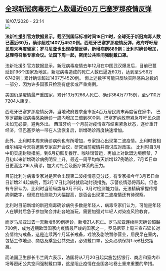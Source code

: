 <!--1595109433000-->
[全球新冠病毒死亡人数逼近60万 巴塞罗那疫情反弹](http://www.rfi.fr//cn/%E4%B8%AD%E5%9B%BD/20200718-%E5%85%A8%E7%90%83%E6%96%B0%E5%86%A0%E7%97%85%E6%AF%92%E6%AD%BB%E4%BA%A1%E4%BA%BA%E6%95%B0%E9%80%BC%E8%BF%9160%E4%B8%87-%E5%B7%B4%E5%A1%9E%E7%BD%97%E9%82%A3%E7%96%AB%E6%83%85%E5%8F%8D%E5%BC%B9)
------

<div>18/07/2020 - 23:14</div><img src="https://s.rfi.fr/media/display/7452408e-c937-11ea-af1e-005056a964fe/w:310/p:16x9/2020-06-24t000000z_1891860802_rc2wfh920ekx_rtrmadp_3_usa-economy_0.jpg"><p><strong>法新社援引官方数据显示，截至到国际标准时间18日11时，全球死于新冠病毒人数已逼近60万，确诊超过1407万4520例。西班牙巴塞罗那疫情反弹，政府呼吁居民周末再度留家；罗马尼亚也出现疫情反弹，新增病例889例；比利时确诊增加，总理将召集专家会议。法国下周一起，密闭公共空间强制戴口罩。</strong></p><div class="t-content__body u-clearfix"><div class="m-interstitial"></div><p>法新社援引官方数据显示，新冠病毒疫情去年12月在中国武汉爆发后，目前已蔓延到196个国家及地区，新冠病毒造成的死亡人数已逼近60万，达到至少59万6742例；累计确诊超过1407万4520例。 但上述数字可能只反映实际感染总数的一部分，因为许多国家只检测有症状或严重病例。</p><p>美国仍是疫情最严重国家，累计13万9266人死亡、确诊364万7715例，至少110万7204人康复。</p><p>西班牙巴塞罗那疫情反弹，当地政府要求全市近4百万居民周末再度留在家中。 巴塞罗那新冠病毒感染确诊一周内增加三倍到800例，巴塞罗纳政府紧急呼吁民众周末如无必要，避免外出。 西班牙约一个月前对疫情宣布结束紧急状态，逐步重开经济，但巴塞罗纳一带在人流恢复后，新增确诊再度快速增加。</p><p>此外，比利时本周末确诊病例也有所增加，专家担心出现第二波疫情。比利时首相维尔梅斯今天将邀集专家召开会议，研究当前疫情并商讨应对政策。 比利时自3月中旬实施封锁措施，到6月初恢复餐厅、咖啡馆营运，再加上对欧盟边境解禁，7月初以来新增确诊病例明显上升，最近一周平均每天新增127例确诊，7月15日单日更高达216人确诊，加大对社会及医疗体系的压力。</p><p>目前比利时病毒专家对是否会出现第二波疫情意见分歧，有专家指今年3月15日单日新增214起病例，而3月17日比利时就启动封锁措施，示警疫情恐将再起。但也有专家认为，比利时当前局势与3月不同，3月时检测能力低，无法精确掌握传播病例数字，但现在检测能力大幅提高，是否会出现第二波疫情还有待观察。</p><p>比利时目前新增的新冠病毒确诊病例多数是年轻人，病毒专家们认为，可能是年轻人在解封后急于参加聚会并赴各地游玩，需要加强对年轻人对染疫风险教育。</p><p>而罗马尼亚过去一天新增889例确诊，新増21人死亡。罗马尼亚连续两天确诊超越700例，成为近期欧盟国家内疫情最严峻的国家之一。罗马尼亚上周三宣布延长对疫情维持戒备，这是连续两个月延长戒备，戏院及剧院暂停营业，居民呆在室内，包括工作地点、商店及乘坐公共交通，必须戴口罩，公众必须保持1.5米社交距离。</p><p>而法国卫生部长韦兰周六表示，法国将从7月20日起实施包括银行、商店和室内市场等密闭公共空间强制戴口罩，这是阻止疫情在全国各地卷土重来重要的举措。</p><div class="o-self-promo o-self-promo--nl o-self-promo--hidden" data-selfpromo-newsletter></div><div class="o-self-promo o-self-promo--app o-self-promo--hidden" data-selfpromo-app></div></div>
